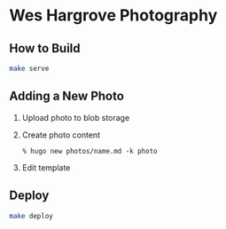 # Wes Hargrove Photography

## How to Build

```zsh
make serve
```

## Adding a New Photo

1. Upload photo to blob storage
2. Create photo content

    `% hugo new photos/name.md -k photo`

3. Edit template

## Deploy

```zsh
make deploy
```
